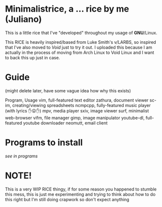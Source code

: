 
Minimalistrice, a ... rice by me (Juliano)
=========================================

This is a little rice that I've "developed" throughout my usage of **GNU**/Linux.

This RICE is heavily inspired/based from Luke Smith's v/LARBS, so inspired that I've also moved to *Void* just to try it out. I uploaded this because I am actually in the process of moving from Arch Linux to Void Linux and I want to back this up just in case.

Guide
=====
(might delete later, have some vague idea how why this exists)

Program, Usage
vim,        full-featured text editor
zathura,    document viewer
sc-im,      creating/viewing spreadsheets
ncmpcpp,    fully-featured music player (with lyrics ✋😲✋)
mpv,        media player
sxiv,       image viewer
surf,       minimalist web-browser
vifm,       file manager
gimp,       image manipulator
youtube-dl, full-featured youtube downloader
neomutt,    email client

Programs to install
===================

*see in programs*

NOTE!
======

This is a very WIP RICE thingy, if for some reason you happened to stumble this mess, this is just me experimenting and trying to think about how to do this right but I'm still doing crapwork so don't expect anything

